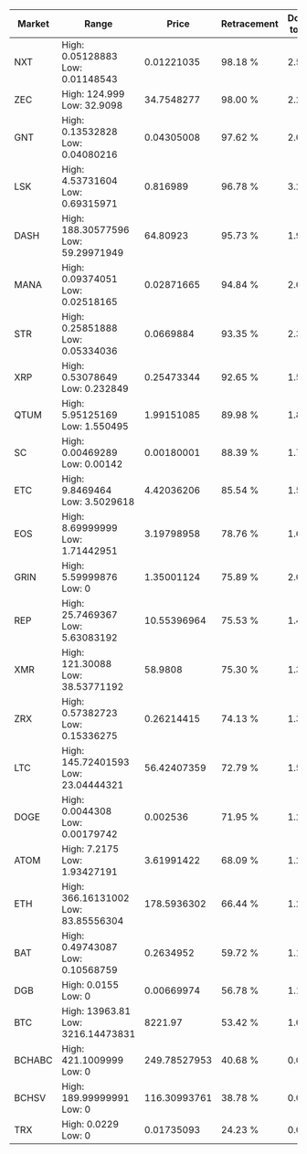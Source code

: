 | Market | Range | Price| Retracement | Doubles to 50% |
| --- | --- | --- | --- | --- |
| NXT | High: 0.05128883<br />Low: 0.01148543 | 0.01221035 | 98.18 % | 2.57 |
| ZEC | High: 124.999<br />Low: 32.9098 | 34.7548277 | 98.00 % | 2.27 |
| GNT | High: 0.13532828<br />Low: 0.04080216 | 0.04305008 | 97.62 % | 2.05 |
| LSK | High: 4.53731604<br />Low: 0.69315971 | 0.816989 | 96.78 % | 3.20 |
| DASH | High: 188.30577596<br />Low: 59.29971949 | 64.80923 | 95.73 % | 1.91 |
| MANA | High: 0.09374051<br />Low: 0.02518165 | 0.02871665 | 94.84 % | 2.07 |
| STR | High: 0.25851888<br />Low: 0.05334036 | 0.0669884 | 93.35 % | 2.33 |
| XRP | High: 0.53078649<br />Low: 0.232849 | 0.25473344 | 92.65 % | 1.50 |
| QTUM | High: 5.95125169<br />Low: 1.550495 | 1.99151085 | 89.98 % | 1.88 |
| SC | High: 0.00469289<br />Low: 0.00142 | 0.00180001 | 88.39 % | 1.70 |
| ETC | High: 9.8469464<br />Low: 3.5029618 | 4.42036206 | 85.54 % | 1.51 |
| EOS | High: 8.69999999<br />Low: 1.71442951 | 3.19798958 | 78.76 % | 1.63 |
| GRIN | High: 5.59999876<br />Low: 0 | 1.35001124 | 75.89 % | 2.07 |
| REP | High: 25.7469367<br />Low: 5.63083192 | 10.55396964 | 75.53 % | 1.49 |
| XMR | High: 121.30088<br />Low: 38.53771192 | 58.9808 | 75.30 % | 1.36 |
| ZRX | High: 0.57382723<br />Low: 0.15336275 | 0.26214415 | 74.13 % | 1.39 |
| LTC | High: 145.72401593<br />Low: 23.04444321 | 56.42407359 | 72.79 % | 1.50 |
| DOGE | High: 0.0044308<br />Low: 0.00179742 | 0.002536 | 71.95 % | 1.23 |
| ATOM | High: 7.2175<br />Low: 1.93427191 | 3.61991422 | 68.09 % | 1.26 |
| ETH | High: 366.16131002<br />Low: 83.85556304 | 178.5936302 | 66.44 % | 1.26 |
| BAT | High: 0.49743087<br />Low: 0.10568759 | 0.2634952 | 59.72 % | 1.14 |
| DGB | High: 0.0155<br />Low: 0 | 0.00669974 | 56.78 % | 1.16 |
| BTC | High: 13963.81<br />Low: 3216.14473831 | 8221.97 | 53.42 % | 1.04 |
| BCHABC | High: 421.1009999<br />Low: 0 | 249.78527953 | 40.68 % | 0.00 |
| BCHSV | High: 189.99999991<br />Low: 0 | 116.30993761 | 38.78 % | 0.00 |
| TRX | High: 0.0229<br />Low: 0 | 0.01735093 | 24.23 % | 0.00 |
